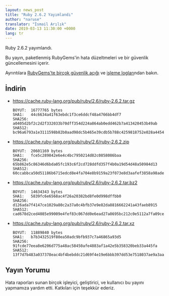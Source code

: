 ```yaml
---
layout: news_post
title: "Ruby 2.6.2 Yayımlandı"
author: "naruse"
translator: "İsmail Arılık"
date: 2019-03-13 11:30:00 +0000
lang: tr
---
```


Ruby 2.6.2 yayımlandı.

Bu yayın, paketlenmiş RubyGems'in hata düzeltmeleri ve bir güvenlik güncellemesini içerir.

Ayrıntılara [RubyGems'te birçok güvenlik açığı](/en/news/2019/03/05/multiple-vulnerabilities-in-rubygems/) ve [işleme logları](https://github.com/ruby/ruby/compare/v2_6_1...v2_6_2)ndan bakın.

## İndirin

* <https://cache.ruby-lang.org/pub/ruby/2.6/ruby-2.6.2.tar.gz>

      BOYUT:  16777765 bytes
      SHA1:   44c6634a41f63ebdc1f3ce6ddcf48a4766bb4df7
      SHA256: a0405d2bf2c2d2f332033b70dff354d224a864ab0edd462b7a413420453b49ab
      SHA512: bc96a6793a1e3111598b82b0aad98dc5b465e39cdb5b788c4259818752e028a44545c6489c02c323db0f43a362c26f0900acfba0277d6e2201587d7252f6125f

* <https://cache.ruby-lang.org/pub/ruby/2.6/ruby-2.6.2.zip>

      BOYUT:  20601169 bytes
      SHA1:   fce5c289842e6e4c4bc7950214d82c0858086baa
      SHA256: 65b862e5c86346d6bda05fc193c6f2cd728ddfd357f4b0a19d54d48a50984d13
      SHA512: 60ccabbca50d51186b6715edcd8e4fa704e8b9159a23f073e8d3aafef3858a98ade416156af94a479d1af5555c4c4b5b71267f0f563a518e5e6112ce9921bb8b

* <https://cache.ruby-lang.org/pub/ruby/2.6/ruby-2.6.2.tar.bz2>

      BOYUT:  14634343 bytes
      SHA1:   5839fc6e6568ac4f26a20382bd8fe0d998dffbb0
      SHA256: d126ada7f4147ce1029a80c2a37a0c4bfb37e9e82da8816662241a43faeb8915
      SHA512: cad678d2ced4085e99009e4fef83c067dd0e6ead27a8695bc212c0e5112a7fa09ceb27f82638faf91932ef8bdd090f844e0a878ffdf6845a891da4b858588aa0

* <https://cache.ruby-lang.org/pub/ruby/2.6/ruby-2.6.2.tar.xz>

      BOYUT:  11889840 bytes
      SHA1:   b7b3432519f80ea50adc9bfb937c7a46865a93d5
      SHA256: 91fcde77eea8e6206d775a48ac58450afe4883af1a42e5b358320beb33a445fa
      SHA512: 13f7d7b483a037378eac4bf4bebddc21d69f4e19e6bbb397dd53e7518037ae9a3aa5b41fc20bf1fe410803c6efc3a6a65a65af47648d3a93713f75cfe885326a

## Yayın Yorumu

Hata raporları sunan birçok işleyici, geliştirici, ve kullanıcı bu yayını yapmamıza yardım etti.
Katkıları için teşekkür ederiz.
